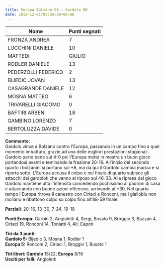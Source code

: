 ```yaml
---
title: Europa Bolzano 59 – Gardolo 88
date: 2012-12-01T09:34:30+00:00
---
```

| **Nome** | **Punti segnati** |
| -------- | ----------------- |
| FRONZA ANDREA | 7 |
| LUCCHINI DANIELE | 10 |
| MATTEDI | GIULIO  |
| RODLER DANIELE | 13 |
| PEDERZOLLI FEDERICO | 2 |
| BIJEDIC JOVAN | 13 |
| CASAGRANDE DANIELE | 12 |
| MOSNA MATTEO | 6 |
| TRIVARELLI GIACOMO | 0 |
| BAFTIRI ARBEN | 18 |
| GAMBINO LORENZO | 7 |
| BERTOLUZZA DAVIDE | 0 |

**Commento:**  
Gardolo vince a Bolzano contro l'Europa, passando in un campo fino a quel momento imbattuto, grazie ad una delle migliori prestazioni stagionali. Gardolo parte bene sul 4-0 poi l'Europa mette in mostra un buon gioco portandosi avanti e teminando la frazione 20-16. All'inizio del secondo quarto i bolzanini si portano sul +8, ma da qui il Gardolo cambia marcia e si riporta sotto. L'Europa accusa il colpo e nel finale di quarto subisce gli attacchi dei gardoloti che vanno al riposo sul 46-33. Alla ripresa del gioco Gardolo mantiene alta l'intensità concedendo pochissimo ai padroni di casa e attaccando con buone azioni offensive, arrivando al +30. Nel quarto tempo l'Europa ritrova il canestro con Ciriaci e Ronconi, ma i gialloblu non mollano e ribattono colpo su colpo fino all'88-59 finale.

**Parziali**: 20-16, 13-30, 7-24, 19-18

**Punti Europa:** Garbin 2, Angioletti 4, Sergi, Busato 9, Broggio 3, Bazzan 4, Ciriaci 19, Ronconi 14, Toniatti 4, All: Capon

**Tiri da 3 punti:**  
**Gardolo 5:** Bijedic 3, Mosna 1, Rodler 1  
**Europa 5:** Ronconi 2, Ciriaci 1, Broggio 1, Busato 1

**Tiri liberi: Gardolo** 15/22; **Europa** 8/16  
**Usciti per falli:** Angioletti